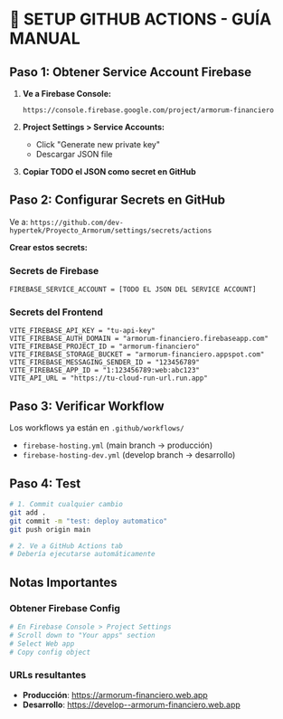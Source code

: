 # 🔑 SETUP GITHUB ACTIONS - GUÍA MANUAL

## Paso 1: Obtener Service Account Firebase

1. **Ve a Firebase Console:**
   ```
   https://console.firebase.google.com/project/armorum-financiero
   ```

2. **Project Settings > Service Accounts:**
   - Click "Generate new private key"
   - Descargar JSON file

3. **Copiar TODO el JSON como secret en GitHub**

## Paso 2: Configurar Secrets en GitHub

Ve a: `https://github.com/dev-hypertek/Proyecto_Armorum/settings/secrets/actions`

**Crear estos secrets:**

### Secrets de Firebase
```
FIREBASE_SERVICE_ACCOUNT = [TODO EL JSON DEL SERVICE ACCOUNT]
```

### Secrets del Frontend
```
VITE_FIREBASE_API_KEY = "tu-api-key"
VITE_FIREBASE_AUTH_DOMAIN = "armorum-financiero.firebaseapp.com"  
VITE_FIREBASE_PROJECT_ID = "armorum-financiero"
VITE_FIREBASE_STORAGE_BUCKET = "armorum-financiero.appspot.com"
VITE_FIREBASE_MESSAGING_SENDER_ID = "123456789"
VITE_FIREBASE_APP_ID = "1:123456789:web:abc123"
VITE_API_URL = "https://tu-cloud-run-url.run.app"
```

## Paso 3: Verificar Workflow

Los workflows ya están en `.github/workflows/`
- `firebase-hosting.yml` (main branch → producción)
- `firebase-hosting-dev.yml` (develop branch → desarrollo)

## Paso 4: Test

```bash
# 1. Commit cualquier cambio
git add .
git commit -m "test: deploy automatico"
git push origin main

# 2. Ve a GitHub Actions tab
# Debería ejecutarse automáticamente
```

## Notas Importantes

### Obtener Firebase Config
```bash
# En Firebase Console > Project Settings
# Scroll down to "Your apps" section
# Select Web app
# Copy config object
```

### URLs resultantes
- **Producción**: https://armorum-financiero.web.app
- **Desarrollo**: https://develop--armorum-financiero.web.app
